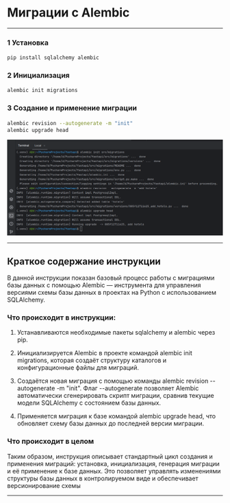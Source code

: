 # Миграции с Alembic
---

### 1 Установка

```bash
pip install sqlalchemy alembic
```

### 2 Инициализация

```bash
alembic init migrations
```

### 3 Создание и применение миграции

```bash
alembic revision --autogenerate -m "init"
alembic upgrade head
```

![Пример миграций](/course_helpers/3%20База%20данных%20и%20паттерны/alembic_migrations_example1.png)

---

## Краткое содержание инструкции

В данной инструкции показан базовый процесс работы с миграциями базы данных с помощью Alembic — инструмента для
управления версиями схемы базы данных в проектах на Python с использованием SQLAlchemy.

### Что происходит в инструкции:

1. Устанавливаются необходимые пакеты sqlalchemy и alembic через pip.

2. Инициализируется Alembic в проекте командой alembic init migrations, которая создаёт структуру каталогов и
   конфигурационные файлы для миграций.

3. Создаётся новая миграция с помощью команды alembic revision --autogenerate -m "init". Флаг --autogenerate позволяет
   Alembic автоматически сгенерировать скрипт миграции, сравнив текущие модели SQLAlchemy с состоянием базы данных.

4. Применяется миграция к базе командой alembic upgrade head, что обновляет схему базы данных до последней версии
   миграции.

### Что происходит в целом

Таким образом, инструкция описывает стандартный цикл создания и применения миграций: установка, инициализация, генерация
миграции и её применение к базе данных. Это позволяет управлять изменениями структуры базы данных в контролируемом виде
и обеспечивает версионирование схемы

---